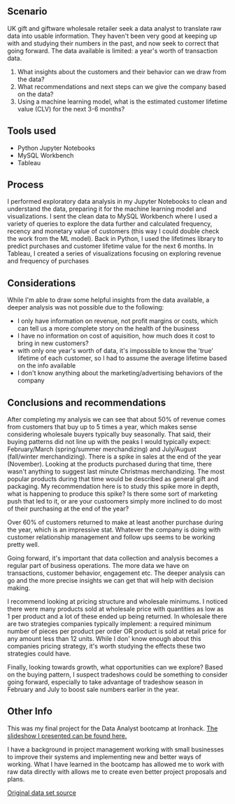 ## Scenario 
UK gift and giftware wholesale retailer seek a data analyst to translate raw data into usable information. They haven't been very good at keeping up with and studying their numbers in the past, and now seek to correct that going forward. The data available is limited: a  year's worth of transaction data. 

1. What insights about the customers and their behavior can we draw from the data?
2. What recommendations and next steps can we give the company based on the data?
3. Using a machine learning model, what is the estimated customer lifetime value (CLV) for the next 3-6 months?

## Tools used
- Python Jupyter Notebooks
- MySQL Workbench
- Tableau

## Process
I performed exploratory data analysis in my Jupyter Notebooks to clean and understand the data, preparing it for the machine learning model and visualizations. I sent the clean data to MySQL Workbench where I used a variety of queries to explore the data further and calculated frequency, recency and monetary value of customers (this way I could double check the work from the ML model). Back in Python, I used the lifetimes library to predict purchases and customer lifetime value for the next 6 months. In Tableau, I created a series of visualizations focusing on exploring revenue and frequency of purchases

## Considerations
While I'm able to draw some helpful insights from the data available, a deeper analysis was not possible due to the following:
- I only have information on revenue, not profit margins or costs, which can tell us a more complete story on the health of the business 
- I have no information on cost of aquisition, how much does it cost to bring in new customers?
- with only one year's worth of data, it's impossible to know the 'true' lifetime of each customer, so I had to assume the average lifetime based on the info available
- I don't know anything about the marketing/advertising behaviors of the company

## Conclusions and recommendations
After completing my analysis we can see that about 50% of revenue comes from customers that buy up to 5 times a year, which makes sense considering wholesale buyers typically buy seasonally. That said, their buying patterns did not line up with the peaks I would typically expect: February/March (spring/summer merchandizing) and July/August (fall/winter merchandizing). There is a spike in sales at the end of the year (November). Looking at the products purchased during that time, there wasn't anything to suggest last minute Christmas merchandizing. The most popular products during that time would be described as general gift and packaging. My recommendation here is to study this spike more in depth, what is happening to produce this spike? Is there some sort of marketing push that led to it, or are your custoomers simply more inclined to do most of their purchasing at the end of the year?

Over 60% of customers returned to make at least another purchase during the year, which is an impressive stat. Whatever the company is doing with customer relationship management and follow ups seems to be working pretty well.

Going forward, it's important that data collection and analysis becomes a regular part of business operations. The more data we have on transactions, customer behavior, engagement etc. The deeper analysis can go and the more precise insights we can get that will help with decision making.

I recommend looking at pricing structure and wholesale minimums. I noticed there were many products sold at wholesale price with quantities as low as 1 per product and a lot of these ended up being returned. In wholesale there are two strategies companies typically implement: a required minimum number of pieces per product per order OR product is sold at retail price for any amount less than 12 units. While I don' know enough about this companies pricing strategy, it's worth studying the effects these two strategies could have.

Finally, looking towards growth, what opportunities can we explore? Based on the buying pattern, I suspect tradeshows could be something to consider going forward, especially to take advantage of tradeshow season in February and July to boost sale numbers earlier in the year.

## Other Info
This was my final project for the Data Analyst bootcamp at Ironhack. [The slideshow I presented can be found here.](https://docs.google.com/presentation/d/1NvLgAiTbC-Pp7tbqDG3JSPos09mHe9D0mHP5-tRFNcs/edit?usp=sharing)

I have a background in project management working with small businesses to improve their systems and implementing new and better ways of working. What I have learned in the bootcamp has allowed me to work with raw data directly with allows me to create even better project proposals and plans. 

[Original data set source](https://archive.ics.uci.edu/dataset/502/online+retail+ii)


